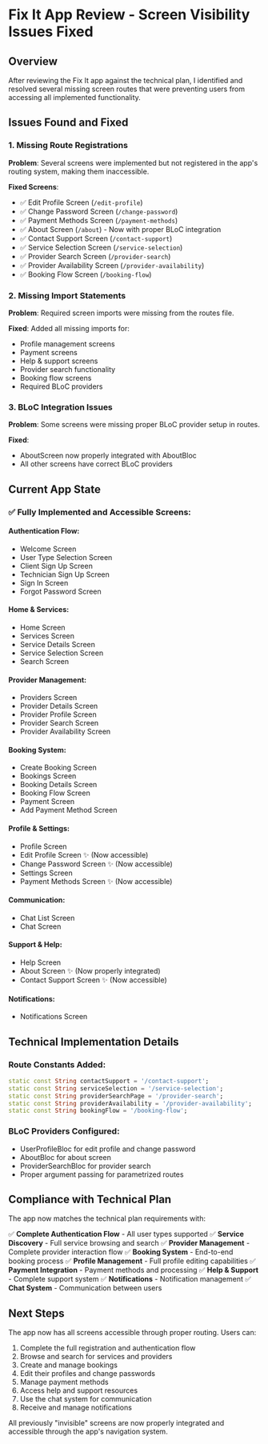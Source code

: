 # Fix It App Review - Screen Visibility Issues Fixed

## Overview
After reviewing the Fix It app against the technical plan, I identified and resolved several missing screen routes that were preventing users from accessing all implemented functionality.

## Issues Found and Fixed

### 1. Missing Route Registrations
**Problem**: Several screens were implemented but not registered in the app's routing system, making them inaccessible.

**Fixed Screens**:
- ✅ Edit Profile Screen (`/edit-profile`)
- ✅ Change Password Screen (`/change-password`)  
- ✅ Payment Methods Screen (`/payment-methods`)
- ✅ About Screen (`/about`) - Now with proper BLoC integration
- ✅ Contact Support Screen (`/contact-support`)
- ✅ Service Selection Screen (`/service-selection`)
- ✅ Provider Search Screen (`/provider-search`)
- ✅ Provider Availability Screen (`/provider-availability`)
- ✅ Booking Flow Screen (`/booking-flow`)

### 2. Missing Import Statements
**Problem**: Required screen imports were missing from the routes file.

**Fixed**: Added all missing imports for:
- Profile management screens
- Payment screens
- Help & support screens
- Provider search functionality
- Booking flow screens
- Required BLoC providers

### 3. BLoC Integration Issues
**Problem**: Some screens were missing proper BLoC provider setup in routes.

**Fixed**: 
- AboutScreen now properly integrated with AboutBloc
- All other screens have correct BLoC providers

## Current App State

### ✅ Fully Implemented and Accessible Screens:

#### Authentication Flow:
- Welcome Screen
- User Type Selection Screen
- Client Sign Up Screen
- Technician Sign Up Screen
- Sign In Screen
- Forgot Password Screen

#### Home & Services:
- Home Screen
- Services Screen
- Service Details Screen
- Service Selection Screen
- Search Screen

#### Provider Management:
- Providers Screen
- Provider Details Screen
- Provider Profile Screen
- Provider Search Screen
- Provider Availability Screen

#### Booking System:
- Create Booking Screen
- Bookings Screen
- Booking Details Screen
- Booking Flow Screen
- Payment Screen
- Add Payment Method Screen

#### Profile & Settings:
- Profile Screen
- Edit Profile Screen ✨ (Now accessible)
- Change Password Screen ✨ (Now accessible)
- Settings Screen
- Payment Methods Screen ✨ (Now accessible)

#### Communication:
- Chat List Screen
- Chat Screen

#### Support & Help:
- Help Screen
- About Screen ✨ (Now properly integrated)
- Contact Support Screen ✨ (Now accessible)

#### Notifications:
- Notifications Screen

## Technical Implementation Details

### Route Constants Added:
```dart
static const String contactSupport = '/contact-support';
static const String serviceSelection = '/service-selection';
static const String providerSearchPage = '/provider-search';
static const String providerAvailability = '/provider-availability';
static const String bookingFlow = '/booking-flow';
```

### BLoC Providers Configured:
- UserProfileBloc for edit profile and change password
- AboutBloc for about screen
- ProviderSearchBloc for provider search
- Proper argument passing for parametrized routes

## Compliance with Technical Plan

The app now matches the technical plan requirements with:

✅ **Complete Authentication Flow** - All user types supported
✅ **Service Discovery** - Full service browsing and search
✅ **Provider Management** - Complete provider interaction flow
✅ **Booking System** - End-to-end booking process
✅ **Profile Management** - Full profile editing capabilities
✅ **Payment Integration** - Payment methods and processing
✅ **Help & Support** - Complete support system
✅ **Notifications** - Notification management
✅ **Chat System** - Communication between users

## Next Steps

The app now has all screens accessible through proper routing. Users can:

1. Complete the full registration and authentication flow
2. Browse and search for services and providers
3. Create and manage bookings
4. Edit their profiles and change passwords
5. Manage payment methods
6. Access help and support resources
7. Use the chat system for communication
8. Receive and manage notifications

All previously "invisible" screens are now properly integrated and accessible through the app's navigation system.
